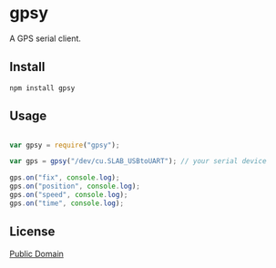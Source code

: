 # gpsy

A GPS serial client. 

## Install

```
npm install gpsy
```

## Usage

``` javascript

var gpsy = require("gpsy");

var gps = gpsy("/dev/cu.SLAB_USBtoUART"); // your serial device

gps.on("fix", console.log);
gps.on("position", console.log);
gps.on("speed", console.log);
gps.on("time", console.log);

```

## License

[Public Domain](http://unlicense.org/UNLICENSE)